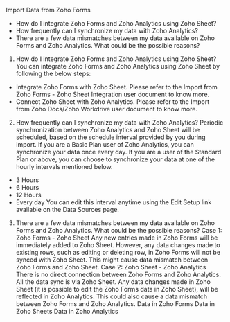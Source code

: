 Import Data from Zoho Forms
- How do I integrate Zoho Forms and Zoho Analytics using Zoho Sheet?
- How frequently can I synchronize my data with Zoho Analytics?
- There are a few data mismatches between my data available on Zoho Forms and Zoho Analytics. What could be the possible reasons?
1. How do I integrate Zoho Forms and Zoho Analytics using Zoho Sheet?
You can integrate Zoho Forms and Zoho Analytics using Zoho Sheet by following the below steps:
- Integrate Zoho Forms with Zoho Sheet. Please refer to the Import from Zoho Forms - Zoho Sheet Integration user document to know more.
- Connect Zoho Sheet with Zoho Analytics. Please refer to the Import from Zoho Docs/Zoho Workdrive user document to know more.
2. How frequently can I synchronize my data with Zoho Analytics?
Periodic synchronization between Zoho Analytics and Zoho Sheet will be scheduled, based on the schedule interval provided by you during import.
If you are a Basic Plan user of Zoho Analytics, you can synchronize your data once every day. If you are a user of the Standard Plan or above, you can choose to synchronize your data at one of the hourly intervals mentioned below.
- 3 Hours
- 6 Hours
- 12 Hours
- Every day
You can edit this interval anytime using the Edit Setup link available on the Data Sources page.
3. There are a few data mismatches between my data available on Zoho Forms and Zoho Analytics. What could be the possible reasons?
Case 1: Zoho Forms - Zoho Sheet
Any new entries made in Zoho Forms will be immediately added to Zoho Sheet. However, any data changes made to existing rows, such as editing or deleting row, in Zoho Forms will not be synced with Zoho Sheet. This might cause data mismatch between Zoho Forms and Zoho Sheet.
Case 2: Zoho Sheet - Zoho Analytics
There is no direct connection between Zoho Forms and Zoho Analytics. All the data sync is via Zoho Sheet. Any data changes made in Zoho Sheet (it is possible to edit the Zoho Forms data in Zoho Sheet), will be reflected in Zoho Analytics. This could also cause a data mismatch between Zoho Forms and Zoho Analytics.
Data in Zoho Forms
Data in Zoho Sheets
Data in Zoho Analytics